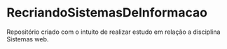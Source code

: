 # RecriandoSistemasDeInformacao
Repositório criado com o intuito de realizar estudo em relação a disciplina Sistemas web.
